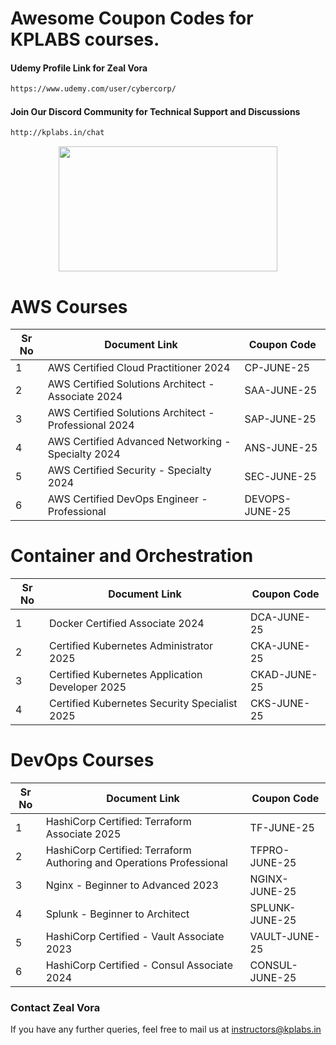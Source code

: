 # Awesome Coupon Codes for KPLABS courses.

#### Udemy Profile Link for Zeal Vora

```sh
https://www.udemy.com/user/cybercorp/
```
#### Join Our Discord Community for Technical Support and Discussions

```sh
http://kplabs.in/chat
```
<p align="center">
  <img width="350" height="200" src="https://i.ibb.co/b3jFkkk/discord-terraform.png">
</p>


# AWS Courses 

| Sr No | Document Link | Coupon Code |
| ------ | ------ | ------ |
| 1 |AWS Certified Cloud Practitioner 2024 | CP-JUNE-25 | 
| 2 |AWS Certified Solutions Architect - Associate  2024| SAA-JUNE-25 |
| 3 |AWS Certified Solutions Architect - Professional 2024 | SAP-JUNE-25 |
| 4 |AWS Certified Advanced Networking - Specialty 2024 | ANS-JUNE-25 |
| 5 |AWS Certified Security - Specialty 2024 | SEC-JUNE-25 |
| 6 |AWS Certified DevOps Engineer - Professional | DEVOPS-JUNE-25 |

# Container and Orchestration

| Sr No | Document Link | Coupon Code |
| ------ | ------ | ------ |
| 1 | Docker Certified Associate 2024 | DCA-JUNE-25 | 
| 2 | Certified Kubernetes Administrator 2025 | CKA-JUNE-25 | 
| 3 | Certified Kubernetes Application Developer 2025 | CKAD-JUNE-25 | 
| 4 | Certified Kubernetes Security Specialist 2025 | CKS-JUNE-25 | 

# DevOps Courses

| Sr No | Document Link | Coupon Code |
| ------ | ------ | ------ |
| 1 | HashiCorp Certified: Terraform Associate 2025 | TF-JUNE-25 | 
| 2 | HashiCorp Certified: Terraform Authoring and Operations Professional  | TFPRO-JUNE-25 | 
| 3 | Nginx - Beginner to Advanced 2023 | NGINX-JUNE-25 | 
| 4 | Splunk - Beginner to Architect | SPLUNK-JUNE-25 | 
| 5 | HashiCorp Certified - Vault Associate 2023 | VAULT-JUNE-25 | 
| 6 | HashiCorp Certified - Consul Associate 2024 | CONSUL-JUNE-25	 | 




### Contact Zeal Vora
If you have any further queries, feel free to mail us at instructors@kplabs.in
